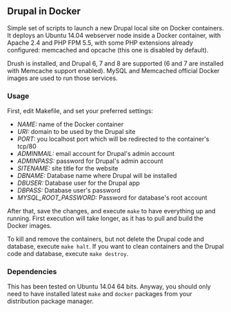 ## Drupal in Docker

Simple set of scripts to launch a new Drupal local site on Docker containers. It deploys an Ubuntu 14.04 webserver node inside a Docker container, with Apache 2.4 and PHP FPM 5.5, with some PHP extensions already configured: memcached and opcache (this one is disabled by default).

Drush is installed, and Drupal 6, 7 and 8 are supported (6 and 7 are installed with Memcache support enabled). MySQL and Memcached official Docker images are used to run those services.

### Usage

First, edit Makefile, and set your preferred settings:

- *NAME:* name of the Docker container
- *URI:* domain to be used by the Drupal site
- *PORT:* you localhost port which will be redirected to the container's tcp/80
- *ADMINMAIL:* email account for Drupal's admin account
- *ADMINPASS:* password for Drupal's admin account
- *SITENAME:* site title for the website
- *DBNAME:* Database name where Drupal will be installed
- *DBUSER:* Database user for the Drupal app
- *DBPASS:* Database user's password
- *MYSQL_ROOT_PASSWORD:* Password for database's root account

After that, save the changes, and execute `make` to have everything up and running. First execution will take longer, as it has to pull and build the Docker images.

To kill and remove the containers, but not delete the Drupal code and database, execute `make halt`. If you want to clean containers and the Drupal code and database, execute `make destroy`.

### Dependencies

This has been tested on Ubuntu 14.04 64 bits. Anyway, you should only need to have installed latest `make` and `docker` packages from your distribution package manager.
